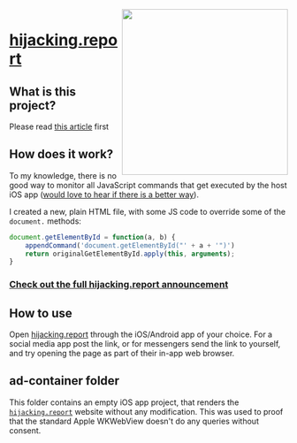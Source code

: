 <img src="https://krausefx.com/assets/posts/hijacking.report/instagram_framed.png" width="300" align="right">

# [hijacking.report](https://hijacking.report)

## What is this project?

Please read [this article](https://krausefx.com/blog/hijacking-report) first

## How does it work?

To my knowledge, there is no good way to monitor all JavaScript commands that get executed by the host iOS app ([would love to hear if there is a better way](https://twitter.com/KrauseFx)).

I created a new, plain HTML file, with some JS code to override some of the `document.` methods:

```javascript
document.getElementById = function(a, b) {
    appendCommand('document.getElementById("' + a + '")')
    return originalGetElementById.apply(this, arguments);
}
```

<h3><a href="https://krausefx.com/blog/hijacking-report">Check out the full hijacking.report announcement</a></h3>

## How to use

Open [hijacking.report](https://hijacking.report) through the iOS/Android app of your choice. For a social media app post the link, or for messengers send the link to yourself, and try opening the page as part of their in-app web browser.

## ad-container folder

This folder contains an empty iOS app project, that renders the [`hijacking.report`](hijacking.report) website without any modification. This was used to proof that the standard Apple WKWebView doesn't do any queries without consent.

